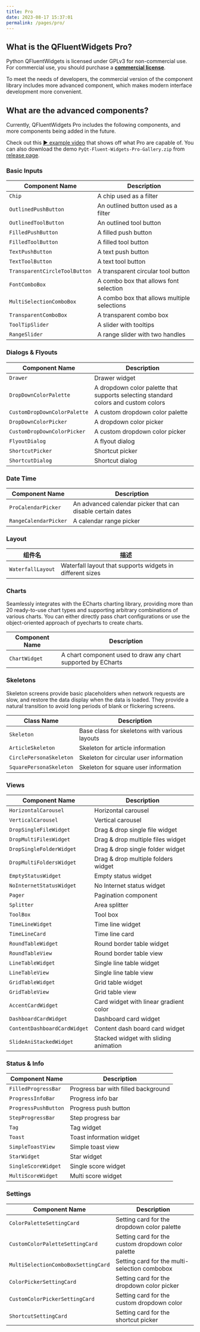 ```yaml
---
title: Pro
date: 2023-08-17 15:37:01
permalink: /pages/pro/
---
```


## What is the QFluentWidgets Pro?

Python QFluentWidgets is licensed under GPLv3 for non-commercial use. For commercial use, you should purchase a [**commercial license**](/price).

To meet the needs of developers, the commercial version of the component library includes more advanced component, which makes modern interface development more convenient.

## What are the advanced components?

Currently, QFluentWidgets Pro includes the following components, and more components being added in the future.

Check out this [▶ example video](https://www.bilibili.com/video/BV14e411Y75d) that shows off what Pro are capable of. You can also download the demo `PyQt-Fluent-Widgets-Pro-Gallery.zip` from [release page](https://github.com/zhiyiYo/PyQt-Fluent-Widgets/releases).

### Basic Inputs

| Component Name                | Description                                 |
| ----------------------------- | ------------------------------------------- |
| `Chip`                        | A chip used as a filter                     |
| `OutlinedPushButton`          | An outlined button used as a filter         |
| `OutlinedToolButton`          | An outlined tool button                     |
| `FilledPushButton`            | A filled push button                        |
| `FilledToolButton`            | A filled tool button                        |
| `TextPushButton`              | A text push button                          |
| `TextToolButton`              | A text tool button                          |
| `TransparentCircleToolButton` | A transparent circular tool button          |
| `FontComboBox`                | A combo box that allows font selection      |
| `MultiSelectionComboBox`      | A combo box that allows multiple selections |
| `TransparentComboBox`         | A transparent combo box                     |
| `ToolTipSlider`               | A slider with tooltips                      |
| `RangeSlider`                 | A range slider with two handles             |

### Dialogs & Flyouts

| Component Name               | Description                                                                        |
| ---------------------------- | ---------------------------------------------------------------------------------- |
| `Drawer`                     | Drawer widget                                                                      |
| `DropDownColorPalette`       | A dropdown color palette that supports selecting standard colors and custom colors |
| `CustomDropDownColorPalette` | A custom dropdown color palette                                                    |
| `DropDownColorPicker`        | A dropdown color picker                                                            |
| `CustomDropDownColorPicker`  | A custom dropdown color picker                                                     |
| `FlyoutDialog`               | A flyout dialog                                                                    |
| `ShortcutPicker`             | Shortcut picker                                                                    |
| `ShortcutDialog`             | Shortcut dialog                                                                    |

### Date Time
| Component Name        | Description                                                |
| --------------------- | ---------------------------------------------------------- |
| `ProCalendarPicker`   | An advanced calendar picker that can disable certain dates |
| `RangeCalendarPicker` | A calendar range picker                                    |


### Layout
| 组件名            | 描述                                                      |
| ----------------- | --------------------------------------------------------- |
| `WaterfallLayout` | Waterfall layout that supports widgets in different sizes |

### Charts

Seamlessly integrates with the ECharts charting library, providing more than 20 ready-to-use chart types and supporting arbitrary combinations of various charts. You can either directly pass chart configurations or use the object-oriented approach of pyecharts to create charts.

| Component Name | Description                                                   |
| -------------- | ------------------------------------------------------------- |
| `ChartWidget`  | A chart component used to draw any chart supported by ECharts |

### Skeletons

Skeleton screens provide basic placeholders when network requests are slow, and restore the data display when the data is loaded. They provide a natural transition to avoid long periods of blank or flickering screens.

| Class Name              | Description                                   |
| ----------------------- | --------------------------------------------- |
| `Skeleton`              | Base class for skeletons with various layouts |
| `ArticleSkeleton`       | Skeleton for article information              |
| `CirclePersonaSkeleton` | Skeleton for circular user information        |
| `SquarePersonaSkeleton` | Skeleton for square user information          |

### Views
| Component Name               | Description                            |
| ---------------------------- | -------------------------------------- |
| `HorizontalCarousel`         | Horizontal carousel                    |
| `VerticalCarousel`           | Vertical carousel                      |
| `DropSingleFileWidget`       | Drag & drop single file widget         |
| `DropMultiFilesWidget`       | Drag & drop multiple files widget      |
| `DropSingleFolderWidget`     | Drag & drop single folder widget       |
| `DropMultiFoldersWidget`     | Drag & drop multiple folders widget    |
| `EmptyStatusWidget`          | Empty status widget                    |
| `NoInternetStatusWidget`     | No Internet status widget              |
| `Pager`                      | Pagination component                   |
| `Splitter`                   | Area splitter                          |
| `ToolBox`                    | Tool box                               |
| `TimeLineWidget`             | Time line widget                       |
| `TimeLineCard`               | Time line card                         |
| `RoundTableWidget`           | Round border table widget              |
| `RoundTableView`             | Round border table view                |
| `LineTableWidget`            | Single line table widget               |
| `LineTableView`              | Single line table view                 |
| `GridTableWidget`            | Grid table widget                      |
| `GridTableView`              | Grid table view                        |
| `AccentCardWidget`           | Card widget with linear gradient color |
| `DashboardCardWidget`        | Dashboard card widget                  |
| `ContentDashboardCardWidget` | Content dash board card widget         |
| `SlideAniStackedWidget`      | Stacked widget with sliding animation  |

### Status & Info
| Component Name       | Description                         |
| -------------------- | ----------------------------------- |
| `FilledProgressBar`  | Progress bar with filled background |
| `ProgressInfoBar`    | Progress info bar                   |
| `ProgressPushButton` | Progress push button                |
| `StepProgressBar`    | Step progress bar                   |
| `Tag`                | Tag widget                          |
| `Toast`              | Toast information widget            |
| `SimpleToastView`    | Simple toast view                   |
| `StarWidget`         | Star widget                         |
| `SingleScoreWidget`  | Single score widget                 |
| `MultiScoreWidget`   | Multi score widget                  |

### Settings
| Component Name                      | Description                                        |
| ----------------------------------- | -------------------------------------------------- |
| `ColorPaletteSettingCard`           | Setting card for the dropdown color palette        |
| `CustomColorPaletteSettingCard`     | Setting card for the custom dropdown color palette |
| `MultiSelectionComboBoxSettingCard` | Setting card for the multi-selection combobox      |
| `ColorPickerSettingCard`            | Setting card for the dropdown color picker         |
| `CustomColorPickerSettingCard`      | Setting card for the custom dropdown color         |
| `ShortcutSettingCard`               | Setting card for the shortcut picker               |